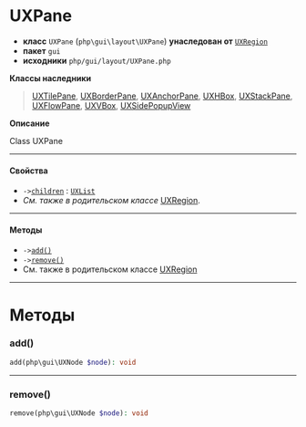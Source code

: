 # UXPane

- **класс** `UXPane` (`php\gui\layout\UXPane`) **унаследован от** [`UXRegion`](https://github.com/VenityStudio/android/tree/master/jphp-android-ext/api-docs/classes/php/gui/layout/UXRegion.ru.md)
- **пакет** `gui`
- **исходники** `php/gui/layout/UXPane.php`

**Классы наследники**

> [UXTilePane](https://github.com/VenityStudio/android/tree/master/jphp-android-ext/api-docs/classes/php/gui/layout/UXTilePane.ru.md), [UXBorderPane](https://github.com/VenityStudio/android/tree/master/jphp-android-ext/api-docs/classes/php/gui/layout/UXBorderPane.ru.md), [UXAnchorPane](https://github.com/VenityStudio/android/tree/master/jphp-android-ext/api-docs/classes/php/gui/layout/UXAnchorPane.ru.md), [UXHBox](https://github.com/VenityStudio/android/tree/master/jphp-android-ext/api-docs/classes/php/gui/layout/UXHBox.ru.md), [UXStackPane](https://github.com/VenityStudio/android/tree/master/jphp-android-ext/api-docs/classes/php/gui/layout/UXStackPane.ru.md), [UXFlowPane](https://github.com/VenityStudio/android/tree/master/jphp-android-ext/api-docs/classes/php/gui/layout/UXFlowPane.ru.md), [UXVBox](https://github.com/VenityStudio/android/tree/master/jphp-android-ext/api-docs/classes/php/gui/layout/UXVBox.ru.md), [UXSidePopupView](https://github.com/VenityStudio/android/tree/master/jphp-android-ext/api-docs/classes/php/android/UXSidePopupView.ru.md)

**Описание**

Class UXPane

---

#### Свойства

- `->`[`children`](#prop-children) : [`UXList`](https://github.com/VenityStudio/android/tree/master/jphp-android-ext/api-docs/classes/php/gui/UXList.ru.md)
- *См. также в родительском классе* [UXRegion](https://github.com/VenityStudio/android/tree/master/jphp-android-ext/api-docs/classes/php/gui/layout/UXRegion.ru.md).

---

#### Методы

- `->`[`add()`](#method-add)
- `->`[`remove()`](#method-remove)
- См. также в родительском классе [UXRegion](https://github.com/VenityStudio/android/tree/master/jphp-android-ext/api-docs/classes/php/gui/layout/UXRegion.ru.md)

---
# Методы

<a name="method-add"></a>

### add()
```php
add(php\gui\UXNode $node): void
```

---

<a name="method-remove"></a>

### remove()
```php
remove(php\gui\UXNode $node): void
```